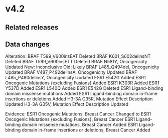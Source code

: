 # v4.2

## Related releases

## Data changes

Alteration:
BRAF T599_V600insEAT Deleted
BRAF K601_S602delinsNT Deleted
BRAF T599_V600insETT Deleted
BRAF N581Y, Oncogenicity Updated
	 New: Inconclusive
	 Old: Likely
BRAF L485_Q494del, Oncogenicity Updated
BRAF V487_P492delinsA, Oncogenicity Updated
BRAF L485_P490delinsY, Oncogenicity Updated
ESR1 E542G Added
ESR1 Oncogenic Mutations {excluding Fusions} Added
ESR1 K303R Added
ESR1 Y537D Added
ESR1 L540Q Added
ESR1 E542G Deleted
ESR1 Ligand-binding domain missense mutations Added
ESR1 Ligand-binding domain in-frame insertions or deletions Added
H3-3A G35R, Mutation Effect Description Updated
H3-3A G35V, Mutation Effect Description Updated

Evidence:
ESR1 Oncogenic Mutations, Breast Cancer Changed to ESR1 Oncogenic Mutations {excluding Fusions}, Breast Cancer
ESR1 Ligand-binding domain missense mutations, Breast Cancer Added
ESR1 Ligand-binding domain in-frame insertions or deletions, Breast Cancer Added